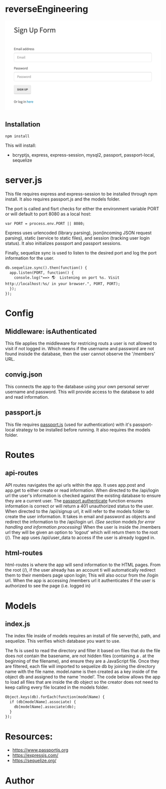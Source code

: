 # reverseEngineering

![sample](sample.png)

## Installation

``` 
npm install
```
This will install:
* bcryptjs, express, express-session, mysql2, passport, passport-local, sequelize

# server.js

This file requires express and express-session to be installed through npm install. It also requires passport.js and the models folder. 

The port is called and fisrt checks for either the environment variable PORT or will default to port 8080 as a local host:
```
var PORT = process.env.PORT || 8080;
```
Express uses urlencoded (library parsing), json(incoming JSON request parsing), static (service to static files), and session (tracking user login status). It also initializes passport and passport sessions.

Finally, sequelize sync is used to listen to the desired port and log the port information for the user.

```
db.sequelize.sync().then(function() {
  app.listen(PORT, function() {
    console.log("==> 🌎  Listening on port %s. Visit http://localhost:%s/ in your browser.", PORT, PORT);
  });
});
```

# Config

## Middleware: isAuthenticated

This file applies the middleware for restricing routs a user is not allowed to visit if not logged in. Which means if the username and password are not found insisde the database, then the user cannot observe the '/members' URL. 

## convig.json

This connects the app to the database using your own personal server username and password. This will provide access to the database to add and read information.

## passport.js

This file requires [passport.js](https://www.passportjs.org) (used for authentication) with it's passport-local strategy to be installed before running. It also requires the models folder. 

# Routes

## api-routes

API routes navigates the api urls within the app. It uses app.post and app.get to either create or read information. When directed to the /api/login url the user's information is checked against the existing database to ensure they are a current user. The [passport authenticate](http://www.passportjs.org/docs/authenticate/) function ensures information is correct or will return a 401 unauthorized status to the user. When directed to the /api/signup url, it will refer to the models folder to create the user information. It takes in email and password as objects and redirect the information to the /api/login url. _(See section_ models _for error handling and information processing)_ When the user is inside the /members url they will be given an option to 'logout' which will return them to the root (/). The app uses /api/user_data to access if the user is already logged in.  

## html-routes

html-routes is where the app will send information to the HTML pages. From the root (/), if the user already has an account ti will automatically redirect them to their members page upon login; This will also occur from the /login url. When the app is accessing /members url it authenticates if the user is authorized to see the page (i.e. logged in)

# Models

## index.js

The index file inside of models requires an install of file server(fs), path, and sequelize. This verifies which database you want to use. 

The fs is used to read the directory and filter it based on files that do the file does not contain the basename, are not hidden files (containing a . at the beginning of the filename), and ensure they are a JavaScript file. Once they are filtered, each file will imported to sequelize db by joining the directory name with the file name. model.name is then created as a key inside of the object db and assigned to the name 'model'. The code below allows the app to load all files that are inside the db object so the creator does not need to keep calling every file located in the models folder.

```
Object.keys(db).forEach(function(modelName) {
  if (db[modelName].associate) {
    db[modelName].associate(db);
  }
});
```

## 

# Resources:

* https://www.passportjs.org
* https://expressjs.com/
* https://sequelize.org/

# Author